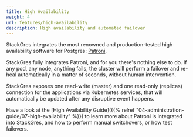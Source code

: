 ```yaml
---
title: High Availability
weight: 4
url: features/high-availability
description: High availability and automated failover
---
```


StackGres integrates the most renowned and production-tested high availability software for Postgres: [Patroni](https://github.com/zalando/patroni).

StackGres fully integrates Patroni, and for you there's nothing else to do.
If any pod, any node, anything fails, the cluster will perform a failover and re-heal automatically in a matter of seconds, without human intervention.

StackGres exposes one read-write (master) and one read-only (replicas) connection for the applications via Kubernetes services, that will automatically be updated after any disruptive event happens.

Have a look at the [High Availability Guide]({{% relref "04-administration-guide/07-high-availability" %}}) to learn more about Patroni is integrated into StackGres, and how to perform manual switchovers, or how test failovers.
